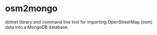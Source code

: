 # osm2mongo
dotnet library and command line tool for importing OpenStreetMap (osm) data into a MongoDB database.

